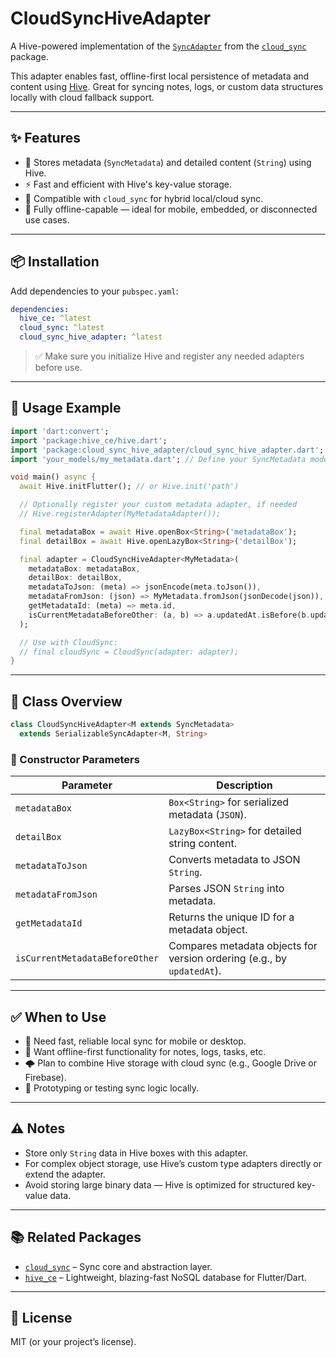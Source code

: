 # CloudSyncHiveAdapter

A Hive-powered implementation of the [`SyncAdapter`](https://pub.dev/documentation/cloud_sync/latest/cloud_sync/SyncAdapter-class.html) from the [`cloud_sync`](https://pub.dev/packages/cloud_sync) package.

This adapter enables fast, offline-first local persistence of metadata and content using [Hive](https://pub.dev/packages/hive_ce). Great for syncing notes, logs, or custom data structures locally with cloud fallback support.

---

## ✨ Features

- 💾 Stores metadata (`SyncMetadata`) and detailed content (`String`) using Hive.
- ⚡ Fast and efficient with Hive's key-value storage.
- 🔄 Compatible with `cloud_sync` for hybrid local/cloud sync.
- 📴 Fully offline-capable — ideal for mobile, embedded, or disconnected use cases.

---

## 📦 Installation

Add dependencies to your `pubspec.yaml`:

```yaml
dependencies:
  hive_ce: ^latest
  cloud_sync: ^latest
  cloud_sync_hive_adapter: ^latest
```

> ✅ Make sure you initialize Hive and register any needed adapters before use.

---

## 🚀 Usage Example

```dart
import 'dart:convert';
import 'package:hive_ce/hive.dart';
import 'package:cloud_sync_hive_adapter/cloud_sync_hive_adapter.dart';
import 'your_models/my_metadata.dart'; // Define your SyncMetadata model

void main() async {
  await Hive.initFlutter(); // or Hive.init('path')

  // Optionally register your custom metadata adapter, if needed
  // Hive.registerAdapter(MyMetadataAdapter());

  final metadataBox = await Hive.openBox<String>('metadataBox');
  final detailBox = await Hive.openLazyBox<String>('detailBox');

  final adapter = CloudSyncHiveAdapter<MyMetadata>(
    metadataBox: metadataBox,
    detailBox: detailBox,
    metadataToJson: (meta) => jsonEncode(meta.toJson()),
    metadataFromJson: (json) => MyMetadata.fromJson(jsonDecode(json)),
    getMetadataId: (meta) => meta.id,
    isCurrentMetadataBeforeOther: (a, b) => a.updatedAt.isBefore(b.updatedAt),
  );

  // Use with CloudSync:
  // final cloudSync = CloudSync(adapter: adapter);
}
```

---

## 🧱 Class Overview

```dart
class CloudSyncHiveAdapter<M extends SyncMetadata>
  extends SerializableSyncAdapter<M, String>
```

### 🔧 Constructor Parameters

| Parameter                     | Description                                                                 |
|------------------------------|-----------------------------------------------------------------------------|
| `metadataBox`                | `Box<String>` for serialized metadata (`JSON`).                             |
| `detailBox`                  | `LazyBox<String>` for detailed string content.                              |
| `metadataToJson`             | Converts metadata to JSON `String`.                                         |
| `metadataFromJson`           | Parses JSON `String` into metadata.                                         |
| `getMetadataId`              | Returns the unique ID for a metadata object.                                |
| `isCurrentMetadataBeforeOther` | Compares metadata objects for version ordering (e.g., by `updatedAt`).       |

---

## ✅ When to Use

- 📲 Need fast, reliable local sync for mobile or desktop.
- 📴 Want offline-first functionality for notes, logs, tasks, etc.
- 🌩️ Plan to combine Hive storage with cloud sync (e.g., Google Drive or Firebase).
- 🧪 Prototyping or testing sync logic locally.

---

## ⚠️ Notes

- Store only `String` data in Hive boxes with this adapter.
- For complex object storage, use Hive’s custom type adapters directly or extend the adapter.
- Avoid storing large binary data — Hive is optimized for structured key-value data.

---

## 📚 Related Packages

- [`cloud_sync`](https://pub.dev/packages/cloud_sync) – Sync core and abstraction layer.
- [`hive_ce`](https://pub.dev/packages/hive_ce) – Lightweight, blazing-fast NoSQL database for Flutter/Dart.

---

## 📄 License

MIT (or your project’s license).
